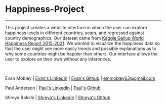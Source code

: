 <h1>Happiness-Project</h1>
<hr>
<p>This project creates a website interface in which the user can explore happiness levels in different countries, years, and regressed against country demographics. Our dataset came from <a href="https://www.kaggle.com/mathurinache/world-happiness-report-20152021">Kaggle Gallup World Happiness Report 2015-2021</a>. We wanted to visualize the happiness data so that the user might see more easily trends and possible explanations as to why some countries might be happier than others. Our interface allows the user to explore on their own without any inferences.
</p>
<br>



Evan Mobley | [Evan's LinkedIn](https://www.linkedin.com/in/evanmmobley/) | [Evan's Github](https://github.com/emmobley63) | [emmobley63@gmail.com](emmobley63@gmail.com)

Paul Anderson | [Paul's LinkedIn](https://www.linkedin.com/in/paul-anderson-1426b340/) | [Paul's Github](https://github.com/pander1405)

Shreya Bakshi | [Shreya's LinkedIn](https://www.linkedin.com/in/shreya-bakshi/) | [Shreya's Github](https://github.com/bakshishreya)
